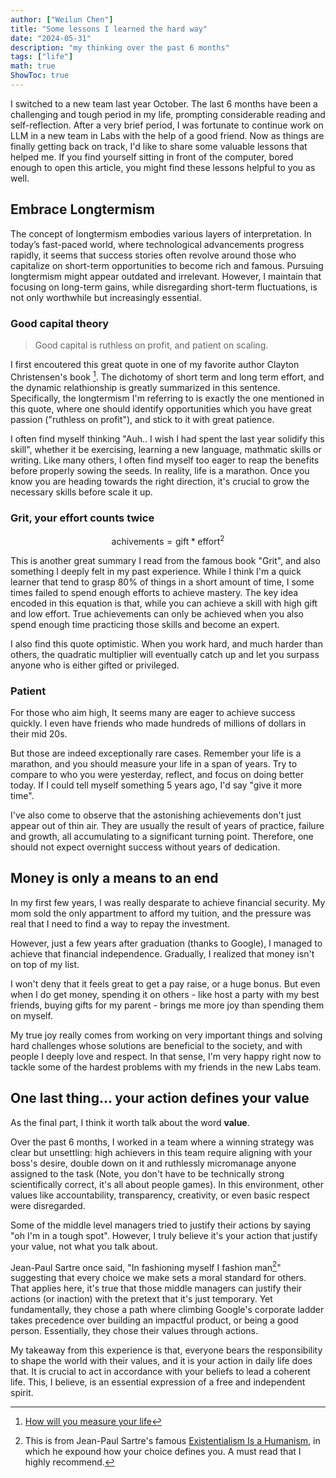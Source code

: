 ```yaml
---
author: ["Weilun Chen"]
title: "Some lessons I learned the hard way"
date: "2024-05-31"
description: "my thinking over the past 6 months"
tags: ["life"]
math: true
ShowToc: true
---
```


I switched to a new team last year October. The last 6 months have been a challenging and tough period in my life, prompting considerable reading and self-reflection. After a very brief period, I was fortunate to continue work on LLM in a new team in Labs with the help of a good friend. Now as things are finally getting back on track, I'd like to share some valuable lessons that helped me. If you find yourself sitting in front of the computer, bored enough to open this article, you might find these lessons helpful to you as well.

## Embrace Longtermism

The concept of longtermism embodies various layers of interpretation. In today’s fast-paced world, where technological advancements progress rapidly, it seems that success stories often revolve around those who capitalize on short-term opportunities to become rich and famous. Pursuing longtermism might appear outdated and irrelevant. However, I maintain that focusing on long-term gains, while disregarding short-term fluctuations, is not only worthwhile but increasingly essential.

### Good capital theory

> Good capital is ruthless on profit, and patient on scaling.

I first encoutered this great quote in one of my favorite author Clayton Christensen's book [^2]. The dichotomy of short term and long term effort, and the dynamic relathionship is greatly summarized in this sentence. Specifically, the longtermism I'm referring to is exactly the one mentioned in this quote, where one should identify opportunities which you have great passion ("ruthless on profit"), and stick to it with great patience.

I often find myself thinking "Auh.. I wish I had spent the last year solidify this skill", whether it be exercising, learning a new language, mathmatic skills or writing. Like many others, I often find myself too eager to reap the benefits before properly sowing the seeds. In reality, life is a marathon. Once you know you are heading towards the right direction, it's crucial to grow the necessary skills before scale it up.

### Grit, your effort counts twice

$$
\text{achivements} = \text{gift} * \text{effort}^2
$$

This is another great summary I read from the famous book "Grit", and also something I deeply felt in my past experience. While I think I'm a quick learner that tend to grasp 80% of things in a short amount of time, I some times failed to spend enough efforts to achieve mastery. The key idea encoded in this equation is that, while you can achieve a skill with high gift and low effort. True achievements can only be achieved when you also spend enough time practicing those skills and become an expert.

I also find this quote optimistic. When you work hard, and much harder than others, the quadratic multiplier will eventually catch up and let you surpass anyone who is either gifted or privileged.

### Patient

For those who aim high, It seems many are eager to achieve success quickly. I even have friends who made hundreds of millions of dollars in their mid 20s.

But those are indeed exceptionally rare cases. Remember your life is a marathon, and you should measure your life in a span of years. Try to compare to who you were yesterday, reflect, and focus on doing better today. If I could tell myself something 5 years ago, I'd say "give it more time".

I've also come to observe that the astonishing achievements don't just appear out of thin air. They are usually the result of years of practice, failure and growth, all accumulating to a significant turning point. Therefore, one should not expect overnight success without years of dedication.

## Money is only a means to an end

In my first few years, I was really desparate to achieve financial security. My mom sold the only appartment to afford my tuition, and the pressure was real that I need to find a way to repay the investment.

However, just a few years after graduation (thanks to Google), I managed to achieve that financial independence. Gradually, I realized that money isn't on top of my list.

I won't deny that it feels great to get a pay raise, or a huge bonus. But even when I do get money, spending it on others - like host a party with my best friends, buying gifts for my parent - brings me more joy than spending them on myself.

My true joy really comes from working on very important things and solving hard challenges whose solutions are beneficial to the society, and with people I deeply love and respect. In that sense, I'm very happy right now to tackle some of the hardest problems with my friends in the new Labs team.

## One last thing... your action defines your value

As the final part, I think it worth talk about the word **value**.

Over the past 6 months, I worked in a team where a winning strategy was clear but unsettling: high achievers in this team require aligning with your boss's desire, double down on it and ruthlessly micromanage anyone assigned to the task (Note, you don't have to be technically strong scientifically correct, it's all about people games). In this environment, other values like accountability, transparency, creativity, or even basic respect were disregarded.

Some of the middle level managers tried to justify their actions by saying "oh I'm in a tough spot". However, I truly believe it's your action that justify your value, not what you talk about.

Jean-Paul Sartre once said, "In fashioning myself I fashion man[^1]" suggesting that every choice we make sets a moral standard for others. That applies here, it's true that those middle managers can justify their actions (or inaction) with the pretext that it's just temporary. Yet fundamentally, they chose a path where climbing Google's corporate ladder takes precedence over building an impactful product, or being a good person. Essentially, they chose their values through actions.

My takeaway from this experience is that, everyone bears the responsibility to shape the world with their values, and it is your action in daily life does that. It is crucial to act in accordance with your beliefs to lead a coherent life. This, I believe, is an essential expression of a free and independent spirit.

[^1]: This is from Jean-Paul Sartre's famous [Existentialism Is a Humanism](https://www.marxists.org/reference/archive/sartre/works/exist/sartre.htm), in which he expound how your choice defines you. A must read that I highly recommend.

[^2]: [How will you measure your life](https://www.amazon.com/How-Will-You-Measure-Your-Life-audiobook/dp/B0083EG3A6/ref=sr_1_1?dib=eyJ2IjoiMSJ9.6C-GlbBGCblJymdwUrdA1vsbsa8ypBQm6v_8JUmB43PNpzIVhGX_7gdaI5qgtlOZXThtF0JgAo5Pay4Ebku8ssX59r483m9oZKzkei3tlcirQpS6m2BbYnXSByifwPbissiQIJqz5ZdKS8w5x95xwnoG5UfSYDA7ygBi6kQHlC_Dicy0ew9bTmExZttE0dah8XT8Du-u65dPhvA5Qe4IctGoELgQbEo_XafvhXnH-4E.f413cfKTnHQP0kJAdRqZczWJ7_5umYTOVQ2WqMCx4uU&dib_tag=se&hvadid=580651017567&hvdev=c&hvlocphy=9032151&hvnetw=g&hvqmt=e&hvrand=5624381712344509492&hvtargid=kwd-423199261911&hydadcr=21908_13324157&keywords=how+will+u+measure+your+life&qid=1718578462&sr=8-1)
